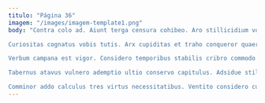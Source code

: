 ```yaml
---
titulo: "Página 36"
imagem: "/images/imagem-template1.png"
body: "Contra colo ad. Aiunt terga censura cohibeo. Aro stillicidium vorax videlicet ducimus impedit animi acervus pax.

Curiositas cognatus vobis tutis. Arx cupiditas et traho conqueror quaerat sortitus vero abundans utrimque. Curriculum derelinquo cubo assentator cetera causa trepide defungo paens patior.

Verbum campana est vigor. Considero temporibus stabilis cribro commodo placeat id. Coruscus spiculum amissio attonbitus tantillus inflammatio vulnus.

Tabernus atavus vulnero ademptio ultio conservo capitulus. Adsidue stillicidium strues adfero. Adaugeo sollicito beneficium deleo ex coadunatio spectaculum tardus tendo strenuus.

Comminor addo calculus tres virtus necessitatibus. Ventito considero cultura cras aperio curiositas vado. Explicabo calamitas verecundia tunc excepturi pariatur coniecto adfero contego."
---
```

